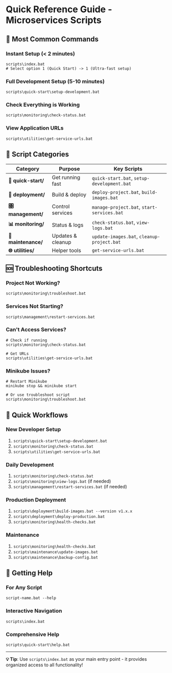 # Quick Reference Guide - Microservices Scripts

## 🚀 Most Common Commands

### Instant Setup (< 2 minutes)
```batch
scripts\index.bat
# Select option 1 (Quick Start) -> 1 (Ultra-fast setup)
```

### Full Development Setup (5-10 minutes)
```batch
scripts\quick-start\setup-development.bat
```

### Check Everything is Working
```batch
scripts\monitoring\check-status.bat
```

### View Application URLs
```batch
scripts\utilities\get-service-urls.bat
```

## 📁 Script Categories

| Category | Purpose | Key Scripts |
|----------|---------|-------------|
| **🚀 quick-start/** | Get running fast | `quick-start.bat`, `setup-development.bat` |
| **🔧 deployment/** | Build & deploy | `deploy-project.bat`, `build-images.bat` |
| **🎛️ management/** | Control services | `manage-project.bat`, `start-services.bat` |
| **📊 monitoring/** | Status & logs | `check-status.bat`, `view-logs.bat` |
| **🔄 maintenance/** | Updates & cleanup | `update-images.bat`, `cleanup-project.bat` |
| **🌐 utilities/** | Helper tools | `get-service-urls.bat` |

## 🆘 Troubleshooting Shortcuts

### Project Not Working?
```batch
scripts\monitoring\troubleshoot.bat
```

### Services Not Starting?
```batch
scripts\management\restart-services.bat
```

### Can't Access Services?
```batch
# Check if running
scripts\monitoring\check-status.bat

# Get URLs
scripts\utilities\get-service-urls.bat
```

### Minikube Issues?
```batch
# Restart Minikube
minikube stop && minikube start

# Or use troubleshoot script
scripts\monitoring\troubleshoot.bat
```

## 🎯 Quick Workflows

### New Developer Setup
1. `scripts\quick-start\setup-development.bat`
2. `scripts\monitoring\check-status.bat`
3. `scripts\utilities\get-service-urls.bat`

### Daily Development
1. `scripts\monitoring\check-status.bat`
2. `scripts\monitoring\view-logs.bat` (if needed)
3. `scripts\management\restart-services.bat` (if needed)

### Production Deployment
1. `scripts\deployment\build-images.bat --version v1.x.x`
2. `scripts\deployment\deploy-production.bat`
3. `scripts\monitoring\health-checks.bat`

### Maintenance
1. `scripts\monitoring\health-checks.bat`
2. `scripts\maintenance\update-images.bat`
3. `scripts\maintenance\backup-config.bat`

## 📖 Getting Help

### For Any Script
```batch
script-name.bat --help
```

### Interactive Navigation
```batch
scripts\index.bat
```

### Comprehensive Help
```batch
scripts\quick-start\help.bat
```

---
**💡 Tip**: Use `scripts\index.bat` as your main entry point - it provides organized access to all functionality!
